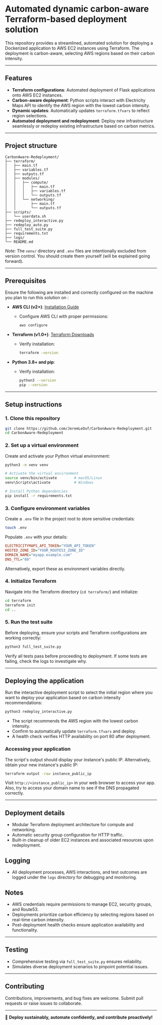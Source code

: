 # Automated dynamic carbon-aware Terraform-based deployment solution

This repository provides a streamlined, automated solution for deploying a Dockerized application to AWS EC2 instances using Terraform. The deployment is carbon-aware, selecting AWS regions based on their carbon intensity.

---

## Features

- **Terraform configurations**: Automated deployment of Flask applications onto AWS EC2 instances.
- **Carbon-aware deployment**: Python scripts interact with Electricity Maps API to identify the AWS region with the lowest carbon intensity.
- **Dynamic updates**: Automatically updates `terraform.tfvars` to reflect region selections.
- **Automated deployment and redeployment**: Deploy new infrastructure seamlessly or redeploy existing infrastructure based on carbon metrics.

---

## Project structure

```
CarbonAware-Redeployment/
├── terraform/
│   ├── main.tf
│   ├── variables.tf
│   ├── outputs.tf
│   ├── modules/
│   │   ├── compute/
│   │   │   ├── main.tf
│   │   │   ├── variables.tf
│   │   │   └── outputs.tf
│   │   └── networking/
│   │       ├── main.tf
│   │       └── outputs.tf
├── scripts/
│   └── userdata.sh
├── redeploy_interactive.py
├── redeploy_auto.py
├── full_test_suite.py
├── requirements.txt
├── logs/
└── README.md
```

*Note:* The `venv/` directory and `.env` files are intentionally excluded from version control. You should create them yourself (will be explained going forward).

---

## Prerequisites

Ensure the following are installed and correctly configured on the machine you plan to run this solution on :

- **AWS CLI (v2+)**: [Installation Guide](https://docs.aws.amazon.com/cli/latest/userguide/getting-started-install.html)
  - Configure AWS CLI with proper permissions:

    ```bash
    aws configure
    ```
  
- **Terraform (v1.0+)**: [Terraform Downloads](https://www.terraform.io/downloads)
  - Verify installation:

    ```bash
    terraform -version
    ```

- **Python 3.8+ and pip**:
  - Verify installation:

    ```bash
    python3 --version
    pip --version
    ```

---

## Setup instructions

### 1. Clone this repository

```bash
git clone https://github.com/JeremLeOuf/CarbonAware-Redeployment.git
cd CarbonAware-Redeployment
```

### 2. Set up a virtual environment

Create and activate your Python virtual environment:

```bash
python3 -m venv venv

# Activate the virtual environment
source venv/bin/activate        # macOS/Linux
venv\Scripts\activate           # Windows

# Install Python dependencies
pip install -r requirements.txt
```

### 3. Configure environment variables

Create a `.env` file in the project root to store sensitive credentials:

```bash
touch .env
```

Populate `.env` with your details:

```ini
ELECTRICITYMAPS_API_TOKEN="YOUR_API_TOKEN"
HOSTED_ZONE_ID="YOUR_ROUTE53_ZONE_ID"
DOMAIN_NAME="myapp.example.com"
DNS_TTL="60"
```

Alternatively, export these as environment variables directly.

### 4. Initialize Terraform

Navigate into the Terraform directory (`cd terraform/`) and initialize:

```bash
cd terraform
terraform init
cd ..
```

### 5. Run the test suite

Before deploying, ensure your scripts and Terraform configurations are working correctly:

```bash
python3 full_test_suite.py
```

Verify all tests pass before proceeding to deployment.
If some tests are failing, check the logs to investigate why.

---

## Deploying the application

Run the interactive deployment script to select the initial region where you want to deploy your application based on carbon intensity recommendations:

```bash
python3 redeploy_interactive.py
```

- The script recommends the AWS region with the lowest carbon intensity.
- Confirm to automatically update `terraform.tfvars` and deploy.
- A health check verifies HTTP availability on port 80 after deployment.

### Accessing your application

The script's output should display your instance's public IP.
Alternatively, obtain your new instance's public IP:

```bash
terraform output -raw instance_public_ip
```

Visit `http://<instance_public_ip>` in your web browser to access your app.
Also, try to access your domain name to see if the DNS propagated correctly.

---

## Deployment details

- Modular Terraform deployment architecture for compute and networking.
- Automatic security group configuration for HTTP traffic.
- Built-in cleanup of older EC2 instances and associated resources upon redeployment.

## Logging

- All deployment processes, AWS interactions, and test outcomes are logged under the `logs` directory for debugging and monitoring.

## Notes

- AWS credentials require permissions to manage EC2, security groups, and Route53.
- Deployments prioritize carbon efficiency by selecting regions based on real-time carbon intensity.
- Post-deployment health checks ensure application availability and functionality.

---

## Testing

- Comprehensive testing via `full_test_suite.py` ensures reliability.
- Simulates diverse deployment scenarios to pinpoint potential issues.

---

## Contributing

Contributions, improvements, and bug fixes are welcome. Submit pull requests or raise issues to collaborate.

---

🌱 **Deploy sustainably, automate confidently, and contribute proactively!**
